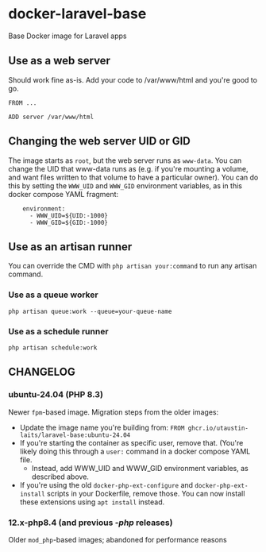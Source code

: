 # docker-laravel-base
Base Docker image for Laravel apps

## Use as a web server
Should work fine as-is.  Add your code to /var/www/html and you're good to go.
```
FROM ...

ADD server /var/www/html
```

## Changing the web server UID or GID
The image starts as `root`, but the web server runs as `www-data`.  You can change the UID that www-data runs as
(e.g. if you're mounting a volume, and want files written to that volume to have a particular owner).  You can
do this by setting the `WWW_UID` and `WWW_GID` environment variables, as in this docker compose YAML fragment: 
```
    environment:
      - WWW_UID=${UID:-1000}
      - WWW_GID=${GID:-1000}
```

## Use as an artisan runner
You can override the CMD with `php artisan your:command` to run any artisan command.
### Use as a queue worker
`php artisan queue:work --queue=your-queue-name`
### Use as a schedule runner
`php artisan schedule:work`


## CHANGELOG

### ubuntu-24.04 (PHP 8.3)
Newer `fpm`-based image.  Migration steps from the older images:
* Update the image name you're building from: ```FROM ghcr.io/utaustin-laits/laravel-base:ubuntu-24.04```
* If you're starting the container as specific user, remove that.  (You're likely doing this through a `user:` command in a docker compose YAML file.
  * Instead, add WWW_UID and WWW_GID environment variables, as described above.
* If you're using the old `docker-php-ext-configure` and `docker-php-ext-install` scripts in your Dockerfile, remove those.  You can now install these extensions using `apt install` instead.

### 12.x-php8.4 (and previous *-php* releases)
Older `mod_php`-based images; abandoned for performance reasons
